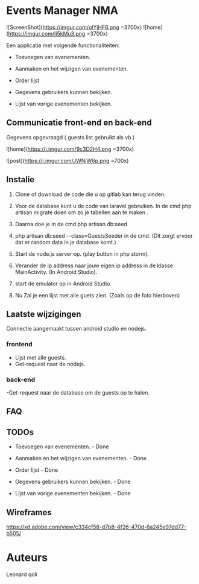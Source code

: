 # Events Manager NMA
![ScreenShot](https://imgur.com/olYjHF6.png =3700x)
![home](https://imgur.com/Ii5kMu3.png =3700x)

Een applicatie met volgende functionaliteiten:


- Toevoegen van evenementen.

- Aanmaken en het wijzigen van evenementen.

- Order lijst

- Gegevens gebruikers kunnen bekijken.

- Lijst van vorige evenementen bekijken.


## Communicatie front-end en back-end

Gegevens opgevraagd ( guests list gebruikt als vb.)

![home](https://i.imgur.com/9c3D2H4.png =3700x)


![post](https://i.imgur.com/JWNjW6p.png =700x)


## Instalie
	
1. Clone of download de code die u op gitlab kan terug vinden.

2. Voor de database kunt u de code van laravel gebruiken. In de cmd php artisan migrate doen 		om zo je tabellen aan te maken .

3. Daarna doe je in de cmd php artisan db:seed

4. php artisan db:seed --class=GuestsSeeder in de cmd. (Dit zorgt ervoor dat er random data in je database komt.)

5.  Start de node.js server op. (play button in php storm).

6. Verander de ip address naar jouw eigen ip address in de klasse MainActivity. (In Android Studio).

7. start de emulator op in Android Studio. 

8. Nu Zal je een lijst met alle guets zien.  (Zoals op de foto hierboven)


##  Laatste wijzigingen	

Connectie aangemaakt tussen android studio en nodejs.


###	frontend


- Lijst met alle guests.
- Get-request naar de nodejs.


### back-end

-Get-request naar de database om de guests op te halen.


##  FAQ






## TODOs

- Toevoegen van evenementen. - Done

- Aanmaken en het wijzigen van evenementen. - Done

- Order lijst - Done

- Gegevens gebruikers kunnen bekijken. - Done 

- Lijst van vorige evenementen bekijken. - Done

## Wireframes

https://xd.adobe.com/view/c334cf58-d7b8-4f26-470d-6a245e97dd77-b505/

# Auteurs

Leonard qoli
